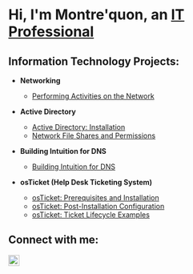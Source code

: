 <h1>Hi, I'm Montre'quon, an
<a href="https://linkedin.com/in/montre’quon-wheeler-23ab8b1a1/">IT Professional</a></h1>

<h2>Information Technology Projects:</h2>

- <b>Networking</b>
  - [Performing Activities on the Network]([https://github.com/montrequonwheeler/active-directory](https://github.com/montrequonwheeler/Performing-Activities-on-the-Network))

- <b>Active Directory</b>
  - [Active Directory: Installation](https://github.com/montrequonwheeler/active-directory)
  - [Network File Shares and Permissions](https://github.com/montrequonwheeler/network-file-shares-and-permissions)

- <b>Building Intuition for DNS</b>
  - [Building Intuition for DNS](https://github.com/montrequonwheeler/building-intuition-for-dns)

- <b>osTicket (Help Desk Ticketing System)</b>
  - [osTicket: Prerequisites and Installation](https://github.com/montrequonwheeler/osticket-prereqs)
  - [osTicket: Post-Installation Configuration](https://github.com/montrequonwheeler/post-install-config)
  - [osTicket: Ticket Lifecycle Examples](https://github.com/montrequonwheeler/ticket-lifecycle)

<h2>Connect with me:</h2>

[<img align="left" alt="Josh | LinkedIn" width="22px" src="https://cdn.jsdelivr.net/npm/simple-icons@v3/icons/linkedin.svg" />][linkedin]

[linkedin]: https://linkedin.com/in/montre’quon-wheeler-23ab8b1a1/
